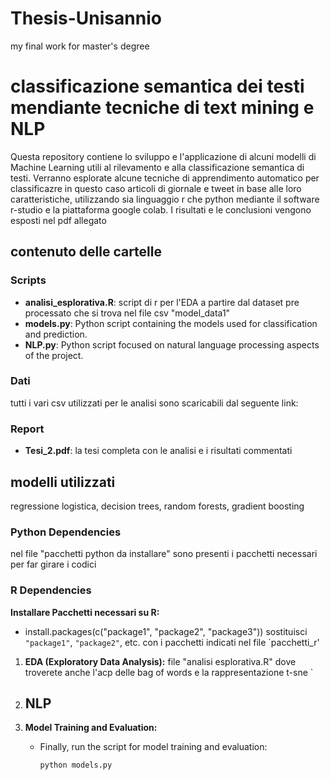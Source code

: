 # Thesis-Unisannio
my final work for master's degree

# classificazione semantica dei testi mendiante tecniche di text mining e NLP
Questa repository contiene lo sviluppo e l'applicazione di alcuni modelli di Machine Learning utili al rilevamento e alla classificazione semantica di testi. 
Verranno esplorate alcune tecniche di apprendimento automatico per classificazre in questo caso articoli di giornale e tweet in base alle loro caratteristiche, utilizzando sia linguaggio r che python mediante il software r-studio e la piattaforma google colab.
I risultati e le conclusioni vengono esposti nel pdf allegato

## contenuto delle cartelle

### Scripts
- **analisi_esplorativa.R**: script di r per l'EDA a partire dal dataset pre processato che si trova nel file csv "model_data1"
- **models.py**: Python script containing the models used for classification and prediction.
- **NLP.py**: Python script focused on natural language processing aspects of the project.

### Dati
tutti i vari csv utilizzati per le analisi sono scaricabili dal seguente link:



### Report
- **Tesi_2.pdf**: la tesi completa con le analisi e i risultati commentati

## modelli utilizzati
regressione logistica, decision trees, random forests, gradient boosting

### Python Dependencies
nel file "pacchetti python da installare" sono presenti i pacchetti necessari per far girare i codici

### R Dependencies

 **Installare Pacchetti necessari su R:**
   - install.packages(c("package1", "package2", "package3"))
     sostituisci `"package1"`, `"package2"`, etc. con i pacchetti indicati nel file `pacchetti_r'

1. **EDA (Exploratory Data Analysis):**
     file "analisi esplorativa.R"
     dove troverete anche l'acp delle bag of words e la rappresentazione t-sne
  `

3. **NLP**
   - 

4. **Model Training and Evaluation:**
   - Finally, run the script for model training and evaluation:
     ```bash
     python models.py
     ```
